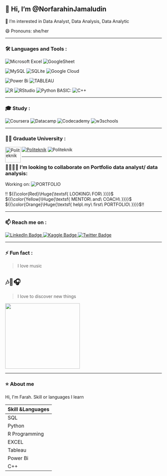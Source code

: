 👋 Hi, I’m @NorfarahinJamaludin
--

👀 I’m interested in Data Analyst, Data Analysis, Data Analytic

😄 Pronouns: she/her


---

### :hammer_and_wrench: Languages and Tools :
![Microsoft Excel](https://img.shields.io/badge/Microsoft_Excel-217346?style=for-the-badge&logo=microsoft-excel&logoColor=white)
![GoogleSheet](https://img.shields.io/badge/Google%20Sheets-34A853?style=for-the-badge&logo=google-sheets&logoColor=white)

![MySQL](https://img.shields.io/badge/mysql-4479A1.svg?style=for-the-badge&logo=mysql&logoColor=white)
![SQLite](https://img.shields.io/badge/sqlite-%2307405e.svg?style=for-the-badge&logo=sqlite&logoColor=white)
![Google Cloud](https://img.shields.io/badge/GoogleCloud-%234285F4.svg?style=for-the-badge&logo=google-cloud&logoColor=white)

![Power Bi](https://img.shields.io/badge/power_bi-F2C811?style=for-the-badge&logo=powerbi&logoColor=black)
![TABLEAU](https://img.shields.io/badge/Tableau-E97627?style=for-the-badge&logo=Tableau&logoColor=white)

![R](https://img.shields.io/badge/r-%23276DC3.svg?style=for-the-badge&logo=r&logoColor=white)
![RStudio](https://img.shields.io/badge/RStudio-4285F4?style=for-the-badge&logo=rstudio&logoColor=white)
![Python](https://img.shields.io/badge/Python-FFD43B?style=for-the-badge&logo=python&logoColor=blue)
BASIC: ![C++](https://img.shields.io/badge/C%2B%2B-00599C?style=for-the-badge&logo=c%2B%2B&logoColor=white)

---
### 🎓 Study :
![Coursera](https://img.shields.io/badge/Coursera-%230056D2.svg?style=for-the-badge&logo=Coursera&logoColor=white)
![Datacamp](https://img.shields.io/badge/Datacamp-05192D?style=for-the-badge&logo=datacamp&logoColor=03E860)
![Codecademy](https://img.shields.io/badge/Codecademy-FFF0E5?style=for-the-badge&logo=codecademy&logoColor=1F243A)
![w3schools](https://img.shields.io/badge/W3Schools-04AA6D?style=for-the-badge&logo=W3Schools&logoColor=white)

---

### 👩‍🎓 Graduate University : 

<p align="centre">
      <a href="https://www.puo.edu.my/webportal/"><img src="https://upload.wikimedia.org/wikipedia/commons/9/9d/PUO_Logo.png" title="Politeknik" alt="Politeknik" width="50" height="50" align="left">
      <a href="https://www.puo.edu.my/webportal/"><img src="https://img.shields.io/badge/politeknik_ungku_omar-F2C811?style=for-the-badge&logo=politeknik&logoColor=yellow" alt="Politeknik" align="centre"></a> 
      <img src="https://img.shields.io/badge/Course_Diploma_Networking_System-%230056D2.svg?style=for-the-badge&logo=Course&logoColor=white" alt="Politeknik"></a>
  
</p>

---

### 🫱🏼‍🫲🏼 I’m looking to collaborate on Portfolio data analyst/ data analysis:
Working on: ![PORTFOLIO](https://img.shields.io/badge/Portfolio-255E63?style=for-the-badge&logo=About&logoColor=white)

‼️ ${{\color{Red}\Huge{\textsf{  LOOKING\ FOR\ \}}}}\$ ${{\color{Yellow}\Huge{\textsf{  MENTOR\ and\ COACH\ \}}}}\$ ${{\color{Orange}\Huge{\textsf{  help\ my\ first\ PORTFOLIO\ \}}}}\$‼️

---

### 📫 Reach me on :

<div id="badges">
  <a href="https://www.linkedin.com/in/norfarahin-jamaludin-24b9602a8/">
    <img src="https://img.shields.io/badge/LinkedIn-blue?style=for-the-badge&logo=linkedin&logoColor=white" alt="LinkedIn Badge"/>
  </a>
  <a href="https://www.kaggle.com/norfarahinjamaludin">
    <img src="https://img.shields.io/badge/Kaggle-035a7d?style=for-the-badge&logo=kaggle&logoColor=white" alt="Kaggle Badge"/>
  </a>
  <a href="your-twitter-URL">
    <img src="https://img.shields.io/badge/Twitter-blue?style=for-the-badge&logo=twitter&logoColor=white" alt="Twitter Badge"/>
  </a>
</div>

---

### ⚡ Fun fact : 

> I love music  
## 🎶🎵🎧 ##

> I love to discover new things 

<img src="https://github.com/NorfarahinJamaludin/NorfarahinJamaludin/assets/159423834/ad6b839f-c788-4479-bc96-5afaa376f90f" width="240" height="210">


<!---
NorfarahinJamaludin/Norfarahin21 is a ✨ special ✨ repository because its `README.md` (this file) appears on your GitHub profile.
You can click the Preview link to take a look at your changes.
--->

---

### ⭐ About me

Hi, I'm Farah. Skill or languages I learn

|    Skill &Languages |
|---------------------|
|    SQL              |
|    Python           |
|    R Programming    |
|    EXCEL            |
|    Tableau          |
|    Power Bi         |
|    C++              |




